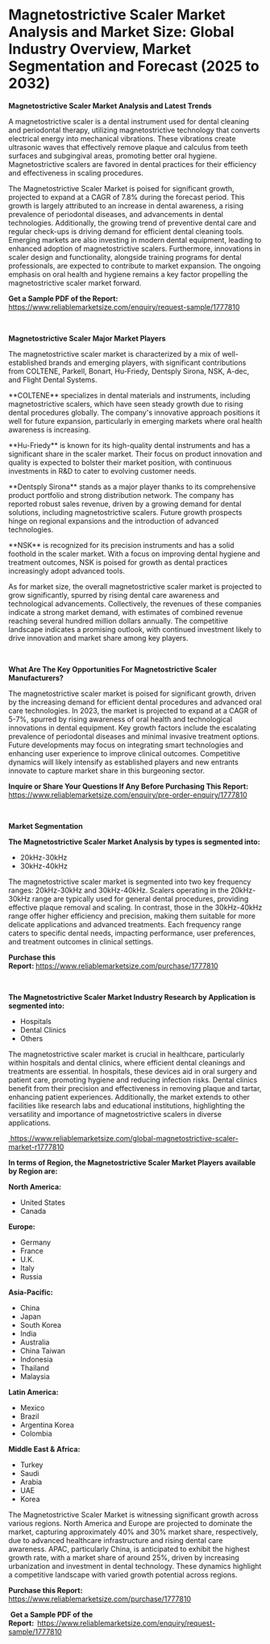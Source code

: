 <p><h1>Magnetostrictive Scaler Market Analysis and Market Size: Global Industry Overview, Market Segmentation and Forecast (2025 to 2032)</h1></p><p><strong>Magnetostrictive Scaler Market Analysis and Latest Trends</strong></p>
<p><p>A magnetostrictive scaler is a dental instrument used for dental cleaning and periodontal therapy, utilizing magnetostrictive technology that converts electrical energy into mechanical vibrations. These vibrations create ultrasonic waves that effectively remove plaque and calculus from teeth surfaces and subgingival areas, promoting better oral hygiene. Magnetostrictive scalers are favored in dental practices for their efficiency and effectiveness in scaling procedures.</p><p>The Magnetostrictive Scaler Market is poised for significant growth, projected to expand at a CAGR of 7.8% during the forecast period. This growth is largely attributed to an increase in dental awareness, a rising prevalence of periodontal diseases, and advancements in dental technologies. Additionally, the growing trend of preventive dental care and regular check-ups is driving demand for efficient dental cleaning tools. Emerging markets are also investing in modern dental equipment, leading to enhanced adoption of magnetostrictive scalers. Furthermore, innovations in scaler design and functionality, alongside training programs for dental professionals, are expected to contribute to market expansion. The ongoing emphasis on oral health and hygiene remains a key factor propelling the magnetostrictive scaler market forward.</p></p>
<p><strong>Get a Sample PDF of the Report:&nbsp;</strong> <a href="https://www.reliablemarketsize.com/enquiry/request-sample/1777810?utm_campaign=2640&utm_medium=2&utm_source=Github&utm_content=ia&utm_term=13042025&utm_id=magnetostrictive-scaler">https://www.reliablemarketsize.com/enquiry/request-sample/1777810</a></p>
<p>&nbsp;</p>
<p><strong>Magnetostrictive Scaler Major Market Players</strong></p>
<p><p>The magnetostrictive scaler market is characterized by a mix of well-established brands and emerging players, with significant contributions from COLTENE, Parkell, Bonart, Hu-Friedy, Dentsply Sirona, NSK, A-dec, and Flight Dental Systems. </p><p>**COLTENE** specializes in dental materials and instruments, including magnetostrictive scalers, which have seen steady growth due to rising dental procedures globally. The company's innovative approach positions it well for future expansion, particularly in emerging markets where oral health awareness is increasing.</p><p>**Hu-Friedy** is known for its high-quality dental instruments and has a significant share in the scaler market. Their focus on product innovation and quality is expected to bolster their market position, with continuous investments in R&D to cater to evolving customer needs.</p><p>**Dentsply Sirona** stands as a major player thanks to its comprehensive product portfolio and strong distribution network. The company has reported robust sales revenue, driven by a growing demand for dental solutions, including magnetostrictive scalers. Future growth prospects hinge on regional expansions and the introduction of advanced technologies.</p><p>**NSK** is recognized for its precision instruments and has a solid foothold in the scaler market. With a focus on improving dental hygiene and treatment outcomes, NSK is poised for growth as dental practices increasingly adopt advanced tools.</p><p>As for market size, the overall magnetostrictive scaler market is projected to grow significantly, spurred by rising dental care awareness and technological advancements. Collectively, the revenues of these companies indicate a strong market demand, with estimates of combined revenue reaching several hundred million dollars annually. The competitive landscape indicates a promising outlook, with continued investment likely to drive innovation and market share among key players.</p></p>
<p>&nbsp;</p>
<p><strong>What Are The Key Opportunities For Magnetostrictive Scaler Manufacturers?</strong></p>
<p><p>The magnetostrictive scaler market is poised for significant growth, driven by the increasing demand for efficient dental procedures and advanced oral care technologies. In 2023, the market is projected to expand at a CAGR of 5-7%, spurred by rising awareness of oral health and technological innovations in dental equipment. Key growth factors include the escalating prevalence of periodontal diseases and minimal invasive treatment options. Future developments may focus on integrating smart technologies and enhancing user experience to improve clinical outcomes. Competitive dynamics will likely intensify as established players and new entrants innovate to capture market share in this burgeoning sector.</p></p>
<p><strong>Inquire or Share Your Questions If Any Before Purchasing This Report:</strong> <a href="https://www.reliablemarketsize.com/enquiry/pre-order-enquiry/1777810?utm_campaign=2640&utm_medium=2&utm_source=Github&utm_content=ia&utm_term=13042025&utm_id=magnetostrictive-scaler">https://www.reliablemarketsize.com/enquiry/pre-order-enquiry/1777810</a></p>
<p>&nbsp;</p>
<p><strong>Market Segmentation</strong></p>
<p><strong>The Magnetostrictive Scaler Market Analysis by types is segmented into:</strong></p>
<p><ul><li>20kHz-30kHz</li><li>30kHz-40kHz</li></ul></p>
<p><p>The magnetostrictive scaler market is segmented into two key frequency ranges: 20kHz-30kHz and 30kHz-40kHz. Scalers operating in the 20kHz-30kHz range are typically used for general dental procedures, providing effective plaque removal and scaling. In contrast, those in the 30kHz-40kHz range offer higher efficiency and precision, making them suitable for more delicate applications and advanced treatments. Each frequency range caters to specific dental needs, impacting performance, user preferences, and treatment outcomes in clinical settings.</p></p>
<p><strong>Purchase this Report:&nbsp;</strong><a href="https://www.reliablemarketsize.com/purchase/1777810?utm_campaign=2640&utm_medium=2&utm_source=Github&utm_content=ia&utm_term=13042025&utm_id=magnetostrictive-scaler">https://www.reliablemarketsize.com/purchase/1777810</a></p>
<p>&nbsp;</p>
<p><strong>The Magnetostrictive Scaler Market Industry Research by Application is segmented into:</strong></p>
<p><ul><li>Hospitals</li><li>Dental Clinics</li><li>Others</li></ul></p>
<p><p>The magnetostrictive scaler market is crucial in healthcare, particularly within hospitals and dental clinics, where efficient dental cleanings and treatments are essential. In hospitals, these devices aid in oral surgery and patient care, promoting hygiene and reducing infection risks. Dental clinics benefit from their precision and effectiveness in removing plaque and tartar, enhancing patient experiences. Additionally, the market extends to other facilities like research labs and educational institutions, highlighting the versatility and importance of magnetostrictive scalers in diverse applications.</p></p>
<p><a href="https://www.reliablemarketsize.com/global-magnetostrictive-scaler-market-r1777810?utm_campaign=2640&utm_medium=2&utm_source=Github&utm_content=ia&utm_term=13042025&utm_id=magnetostrictive-scaler">&nbsp;https://www.reliablemarketsize.com/global-magnetostrictive-scaler-market-r1777810</a></p>
<p><strong>In terms of Region, the Magnetostrictive Scaler Market Players available by Region are:</strong></p>
<p>
    <p> <strong> North America: </strong>
        <ul>
            <li>United States</li>
            <li>Canada</li>
        </ul>
        </p> 
    <p> <strong> Europe: </strong>
        <ul>
            <li>Germany</li>
            <li>France</li>
            <li>U.K.</li>
            <li>Italy</li>
            <li>Russia</li>
        </ul>
        </p> 
    <p> <strong> Asia-Pacific: </strong>
        <ul>
            <li>China</li>
            <li>Japan</li>
            <li>South Korea</li>
            <li>India</li>
            <li>Australia</li>
            <li>China Taiwan</li>
            <li>Indonesia</li>
            <li>Thailand</li>
            <li>Malaysia</li>
        </ul>
        </p> 
    <p> <strong> Latin America: </strong>
        <ul>
            <li>Mexico</li>
            <li>Brazil</li>
            <li>Argentina Korea</li>
            <li>Colombia</li>
        </ul>
        </p> 
    <p> <strong> Middle East & Africa: </strong>
        <ul>
            <li>Turkey</li>
            <li>Saudi</li>
            <li>Arabia</li>
            <li>UAE</li>
            <li>Korea</li>
        </ul>
    </p>
    </p>
<p><p>The Magnetostrictive Scaler Market is witnessing significant growth across various regions. North America and Europe are projected to dominate the market, capturing approximately 40% and 30% market share, respectively, due to advanced healthcare infrastructure and rising dental care awareness. APAC, particularly China, is anticipated to exhibit the highest growth rate, with a market share of around 25%, driven by increasing urbanization and investment in dental technology. These dynamics highlight a competitive landscape with varied growth potential across regions.</p></p>
<p><strong>Purchase this Report: </strong><a href="https://www.reliablemarketsize.com/purchase/1777810?utm_campaign=2640&utm_medium=2&utm_source=Github&utm_content=ia&utm_term=13042025&utm_id=magnetostrictive-scaler">https://www.reliablemarketsize.com/purchase/1777810</a></p>
<p>&nbsp;<strong>Get a Sample PDF of the Report:&nbsp;&nbsp;</strong><a href="https://www.reliablemarketsize.com/enquiry/request-sample/1777810?utm_campaign=2640&utm_medium=2&utm_source=Github&utm_content=ia&utm_term=13042025&utm_id=magnetostrictive-scaler">https://www.reliablemarketsize.com/enquiry/request-sample/1777810</a></p>
<p><strong></strong></p>
<p><p></p><p></p><p></p></p>